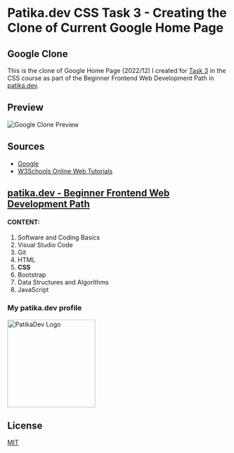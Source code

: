 # Patika.dev CSS Task 3 - Creating the Clone of Current Google Home Page 

## Google Clone

This is the clone of Google Home Page (2022/12) I created for [Task 3](https://app.patika.dev/courses/css/cssodev3) in the CSS course as part of the Beginner Frontend Web Development Path in [patika.dev](https://patika.dev/).

## Preview

![Google Clone Preview](https://lh3.googleusercontent.com/pw/AMWts8Cl9FeWkCucVha9AtDHngFDPskXDbRuS_GIpkbxBLiZJHOnzY4GfOthMt-obfgVXYQ9qbQB8_F6gHPyh8Ajp8xZ92ltinr9vQXh39NEZOI8jfs4uTzJKkAgiay5LDtYJ4tfLYxLcLgFa8tDNmbysmVGMg=w1149-h1248-no?authuser=0)

## Sources

- [Google](https://www.google.com/)
- [W3Schools Online Web Tutorials](https://www.w3schools.com/)

## [patika.dev - Beginner Frontend Web Development Path](https://app.patika.dev/paths/baslangic-seviye-frontend-web-development-patikasi)

#### CONTENT:
1. Software and Coding Basics
2. Visual Studio Code
3. Git
4. HTML
5. **CSS**
6. Bootstrap
7. Data Structures and Algorithms
8. JavaScript

### My patika.dev profile

<a href="https://app.patika.dev/hulyamartli"><img src="https://lh3.googleusercontent.com/pw/AMWts8DDaslCyOx3O92hkQj2cbszknAS3WSaQVoch6Vhy6esCHip8gWN6lOIK-mtard_bBQDrgWVeOIsfoPT3V-bMFtq14Ju5tXG2KTDVhu0myNbQyJbkFSDcvdr_VnTXBFJ2Q22pUGHAnPX7o5cOdeV5ulQFQ=w293-h134-no?authuser=0" width="200" alt="PatikaDev Logo"></a>

## License

[MIT](https://choosealicense.com/licenses/mit/)
